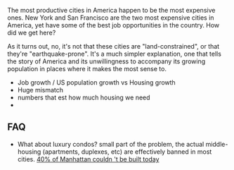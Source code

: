 
The most productive cities in America happen to be the most expensive ones. New York and San Francisco are the two most expensive cities in America, yet have some of the best job opportunities in the country. How did we get here? 

As it turns out, no, it's not that these cities are "land-constrained", or that they're "earthquake-prone". It's a much simpler explanation, one that tells the story of America and its unwillingness to accompany its growing population in places where it makes the most sense to. 

- Job growth / US population growth vs Housing growth 
- Huge mismatch 
- numbers that est how much housing we need 
- 

## FAQ

- What about luxury condos? 
small part of the problem, the actual middle-housing (apartments, duplexes, etc) are effectively banned in most cities. [40% of Manhattan couldn
't be built today](https://www.nytimes.com/interactive/2016/05/19/upshot/forty-percent-of-manhattans-buildings-could-not-be-built-today.html?_r=0)
